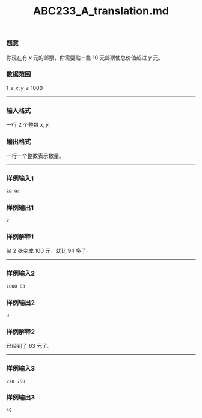 ﻿---
title: "ABC233_A_translation.md"
tags: []
author: ""
created: ""
---

### 题意 
你现在有 $x$ 元的邮票，你需要贴一些 $10$ 元邮票使总价值超过 $y$ 元。
### 数据范围
$1\le x,y\le1000$

---
### 输入格式
一行 $2$ 个整数 $x,y$。  
### 输出格式
一行一个整数表示数量。

---
### 样例输入1
```
80 94
```
### 样例输出1
```
2
```
### 样例解释1
贴 $2$ 张变成 $100$ 元，就比 $94$ 多了。

---
### 样例输入2
```
1000 63
```
### 样例输出2
```
0
```
### 样例解释2
已经到了 $63$ 元了。

---
### 样例输入3
```
270 750
```
### 样例输出3
```
48
```

